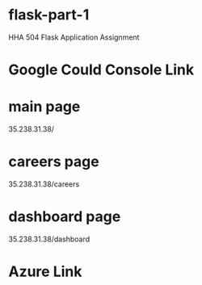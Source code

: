 # flask-part-1
HHA 504 Flask Application Assignment

# Google Could Console Link

# main page
35.238.31.38/

# careers page
35.238.31.38/careers

# dashboard page 
35.238.31.38/dashboard

# Azure Link
